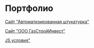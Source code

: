 # Портфолио

[Сайт "Автоматизированная штукатурка"](yarmuxametovartur.github.io/study/ "Сайт из учебного курса")

[Сайт "ООО ГазСтройИнвест"](yarmuxametovartur.github.io/GSI/ "Сайт ООО ГСИ")

[JS условия"](yarmuxametovartur.github.io/JS_if_else/ "JS условия")
